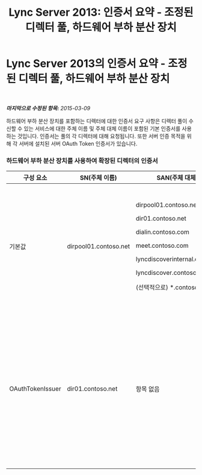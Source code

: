 ﻿---
title: 'Lync Server 2013: 인증서 요약 - 조정된 디렉터 풀, 하드웨어 부하 분산 장치'
TOCTitle: 인증서 요약 - 조정된 디렉터 풀, 하드웨어 부하 분산 장치
ms:assetid: 45940add-8027-418d-b79a-9033b494762f
ms:mtpsurl: https://technet.microsoft.com/ko-kr/library/JJ204846(v=OCS.15)
ms:contentKeyID: 49303502
ms.date: 08/10/2015
mtps_version: v=OCS.15
ms.translationtype: HT
---

# Lync Server 2013의 인증서 요약 - 조정된 디렉터 풀, 하드웨어 부하 분산 장치

 

_**마지막으로 수정된 항목:** 2015-03-09_

하드웨어 부하 분산 장치를 포함하는 디렉터에 대한 인증서 요구 사항은 디렉터 풀이 수신할 수 있는 서비스에 대한 주체 이름 및 주체 대체 이름이 포함된 기본 인증서를 사용하는 것입니다. 인증서는 풀의 각 디렉터에 대해 요청됩니다. 또한 서버 인증 목적을 위해 각 서버에 설치된 서버 OAuth Token 인증서가 있습니다.

### 하드웨어 부하 분산 장치를 사용하여 확장된 디렉터의 인증서

<table>
<colgroup>
<col style="width: 25%" />
<col style="width: 25%" />
<col style="width: 25%" />
<col style="width: 25%" />
</colgroup>
<thead>
<tr class="header">
<th>구성 요소</th>
<th>SN(주체 이름)</th>
<th>SAN(주체 대체 이름)</th>
<th>설명</th>
</tr>
</thead>
<tbody>
<tr class="odd">
<td><p>기본값</p></td>
<td><p>dirpool01.contoso.net</p></td>
<td><p>dirpool01.contoso.net</p>
<p>dir01.contoso.net</p>
<p>dialin.contoso.com</p>
<p>meet.contoso.com</p>
<p>lyncdiscoverinternal.contoso.com</p>
<p>lyncdiscover.contoso.com</p>
<p>(선택적으로) *.contoso.com</p></td>
<td><p>디렉터 인증서는 내부에서 관리되는 CA(인증 기관) 또는 공용 CA에서 요청될 수 있습니다.</p>
<p>디렉터는 경계에 있는 역방향 프록시 또는 에지 서버의 요청에 응답합니다.</p>
<p>또는 단순 URL에 대한 와일드카드 항목</p></td>
</tr>
<tr class="even">
<td><p>OAuthTokenIssuer</p></td>
<td><p>dir01.contoso.net</p></td>
<td><p>항목 없음</p></td>
<td>

> [!IMPORTANT]
> 최소 키 길이는 1024이지만 최소 권장 키 길이가 2048비트라는 경고가 표시될 수 있습니다.



<p>OAuthTokenIssuer 인증서는 대규모 환경에서 서버 인증 목적을 위한 단일 목적 인증서이며 내부 CA 또는 공용 CA에서 요청될 수 있습니다. 필수 인증서입니다.</p></td>
</tr>
</tbody>
</table>

